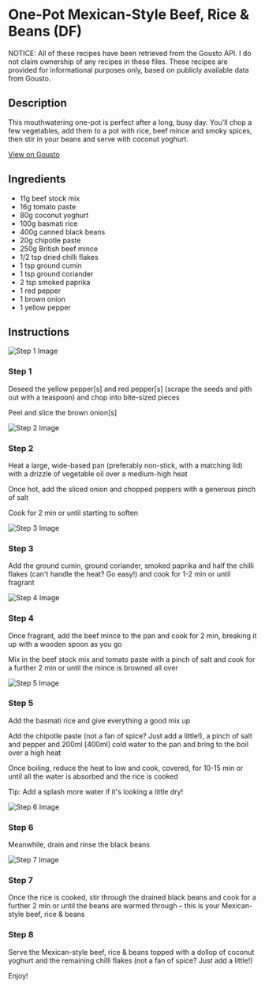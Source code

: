 # One-Pot Mexican-Style Beef, Rice & Beans (DF)

NOTICE: All of these recipes have been retrieved from the Gousto API. I do not claim ownership of any recipes in these files. These recipes are provided for informational purposes only, based on publicly available data from Gousto.

## Description

This mouthwatering one-pot is perfect after a long, busy day. You'll chop a few vegetables, add them to a pot with rice, beef mince and smoky spices, then stir in your beans and serve with coconut yoghurt. 

[View on Gousto](https://www.gousto.co.uk/recipes/cookbook/one-pot-mexican-style-beef-rice-beans-df)

## Ingredients

- 11g beef stock mix
- 16g tomato paste
- 80g coconut yoghurt
- 100g basmati rice
- 400g canned black beans
- 20g chipotle paste
- 250g British beef mince
- 1/2 tsp dried chilli flakes
- 1 tsp ground cumin
- 1 tsp ground coriander
- 2 tsp smoked paprika
- 1 red pepper
- 1 brown onion
- 1 yellow pepper

## Instructions

![Step 1 Image](https://production-media.gousto.co.uk/cms/recipe-step-image/step-1-1641910973638-x200.jpg)

### Step 1

Deseed the yellow pepper<span class="text-danger">[s]</span> and red pepper<span class="text-danger">[s]</span> (scrape the seeds and pith out with a teaspoon) and chop into bite-sized pieces

Peel and slice the brown onion<span class="text-danger">[s]</span>

![Step 2 Image](https://production-media.gousto.co.uk/cms/recipe-step-image/step-2-1641910976504-x200.jpg)

### Step 2

Heat a large, wide-based pan (preferably non-stick, with a matching lid) with a drizzle of vegetable oil over a medium-high heat

Once hot, add the sliced onion and chopped peppers with a generous pinch of salt

Cook for 2 min or until starting to soften

![Step 3 Image](https://production-media.gousto.co.uk/cms/recipe-step-image/step-3-1641910979983-x200.jpg)

### Step 3

Add the ground cumin, ground coriander, smoked paprika and half the chilli flakes (can't handle the heat? Go easy!) and cook for 1-2 min or until fragrant

![Step 4 Image](https://production-media.gousto.co.uk/cms/recipe-step-image/step-4-1641910983871-x200.jpg)

### Step 4

Once fragrant, add the beef mince to the pan and cook for 2 min, breaking it up with a wooden spoon as you go

Mix in the beef stock mix and tomato paste with a pinch of salt and cook for a further 2 min or until the mince is browned all over

![Step 5 Image](https://production-media.gousto.co.uk/cms/recipe-step-image/step-5-1641910988272-x200.jpg)

### Step 5

Add the basmati rice and give everything a good mix up

Add the chipotle paste (not a fan of spice? Just add a little!), a pinch of salt and pepper and 200ml <span class="text-danger">[400ml] </span>cold water to the pan and bring to the boil over a high heat

Once boiling, reduce the heat to low and cook, covered, for 10-15 min or until all the water is absorbed and the rice is cooked

Tip: Add a splash more water if it's looking a little dry!

![Step 6 Image](https://production-media.gousto.co.uk/cms/recipe-step-image/step-6-1641910992852-x200.jpg)

### Step 6

Meanwhile, drain and rinse the black beans

![Step 7 Image](https://production-media.gousto.co.uk/cms/recipe-step-image/step-7-1641910996434-x200.jpg)

### Step 7

Once the rice is cooked, stir through the drained black beans and cook for a further 2 min or until the beans are warmed through – this is your Mexican-style beef, rice & beans

### Step 8

Serve the Mexican-style beef, rice & beans topped with a dollop of coconut yoghurt and the remaining chilli flakes (not a fan of spice? Just add a little!)

Enjoy!

